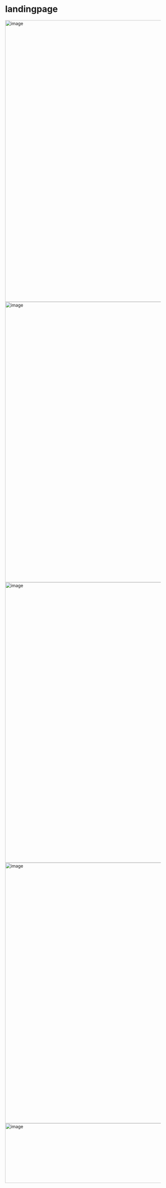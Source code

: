 ﻿# landingpage

 <img width="1903" height="910" alt="image" src="https://github.com/user-attachments/assets/6882db6d-3ba4-4320-8110-fd6a7fcbe812" />
 <img width="1919" height="906" alt="image" src="https://github.com/user-attachments/assets/1d2b25f7-45e3-43cf-8289-b3a1efda0ad0" />
<img width="1890" height="906" alt="image" src="https://github.com/user-attachments/assets/688956af-79d1-46e4-934c-9cfd3cafdc71" />
<img width="1900" height="842" alt="image" src="https://github.com/user-attachments/assets/43a1642d-c9ae-4fa8-bfd5-9df5b616c728" />
<img width="1896" height="193" alt="image" src="https://github.com/user-attachments/assets/c15ee354-c93d-4532-accd-5b028bd28e34" />



